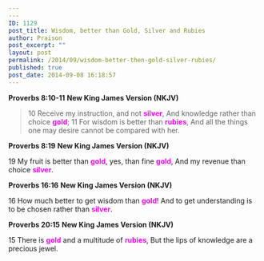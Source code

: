 ```yaml
---
---
ID: 1129
post_title: Wisdom, better than Gold, Silver and Rubies
author: Praison
post_excerpt: ""
layout: post
permalink: /2014/09/wisdom-better-then-gold-silver-rubies/
published: true
post_date: 2014-09-08 16:18:57
---
```

<strong>Proverbs 8:10-11</strong>
<strong>New King James Version (NKJV)</strong>
<blockquote>10 Receive my instruction, and not <span style="color: #ff00ff;"><strong>silver</strong></span>,
And knowledge rather than choice <span style="color: #ff00ff;"><strong>gold</strong></span>;
11 For wisdom is better than <span style="color: #ff00ff;"><strong>rubies</strong></span>,
And all the things one may desire cannot be compared with her.</blockquote>
<strong>Proverbs 8:19</strong>
<strong>New King James Version (NKJV)</strong>

19 My fruit is better than <span style="color: #ff00ff;"><strong>gold</strong></span>, yes, than fine <span style="color: #ff00ff;"><strong>gold</strong></span>,
And my revenue than choice <span style="color: #ff00ff;"><strong>silver</strong></span>.

<strong>Proverbs 16:16</strong>
<strong> New King James Version (NKJV)</strong>

16 How much better to get wisdom than <span style="color: #ff00ff;"><strong>gold</strong></span>!
And to get understanding is to be chosen rather than <span style="color: #ff00ff;"><strong>silver</strong></span>.

<strong>Proverbs 20:15</strong>
<strong>New King James Version (NKJV)</strong>

15 There is <span style="color: #ff00ff;"><strong>gold</strong> </span>and a multitude of <span style="color: #ff00ff;"><strong>rubies</strong></span>,
But the lips of knowledge are a precious jewel.